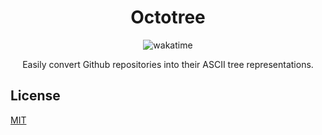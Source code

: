 <div align="center">
    <h1>Octotree</h1>
    <img alt="wakatime" src="https://wakatime.com/badge/user/44269a44-02c2-486c-a2ea-494b7071737e/project/7ba45a69-6e44-4ad7-bc35-b1a0589a2688.svg?style=for-the-badge">
    <p></p>
    <p>Easily convert Github repositories into their ASCII tree representations.</p>
</div>

## License

[MIT](https://choosealicense.com/licenses/mit/)
